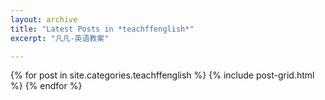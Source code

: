 ```yaml
---
layout: archive
title: "Latest Posts in *teachffenglish*"
excerpt: "凡凡-英语教案"

---
```


<div class="tiles">
{% for post in site.categories.teachffenglish %}
	{% include post-grid.html %}
{% endfor %}
</div><!-- /.tiles -->
